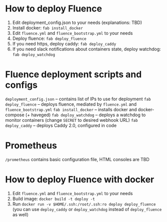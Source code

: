 # How to deploy Fluence
1. Edit deployment_config.json to your needs (explanations: TBD)
2. Install docker: `fab install_docker`
3. Edit `fluence.yml` and `fluence_bootstrap.yml` to your needs
4. Deploy fluence: `fab deploy_fluence`
5. If you need https, deploy caddy: `fab deploy_caddy`
6. If you need slack notifications about containers state, deploy watchdog: `fab deploy_watchdog`

# Fluence deployment scripts and configs
`deployment_config.json` – contains list of IPs to use for deployment
`fab deploy_fluence` – deploys fluence, mediated by `fluence.yml` and `fluence_bootstrap.yml`
`fab install_docker` – installs docker and docker-compose (+ haveged)
`fab deploy_watchdog` – deploys a watchdog to monitor containers (change `SECRET` to desired webhook URL)
`fab deploy_caddy` – deploys Caddy 2.0, configured in code

# Prometheus
`/prometheus` contains basic configuration file, HTML consoles are TBD

# How to deploy Fluence with docker
1. Edit `fluence.yml` and `fluence_bootstrap.yml` to your needs
2. Build image: `docker build -t deploy -t`
3. Run `docker run -v $HOME/.ssh:/root/.ssh:ro deploy deploy_fluence` (you can use `deploy_caddy` or `deploy_watchdog` instead of `deploy_fluence` as well)
